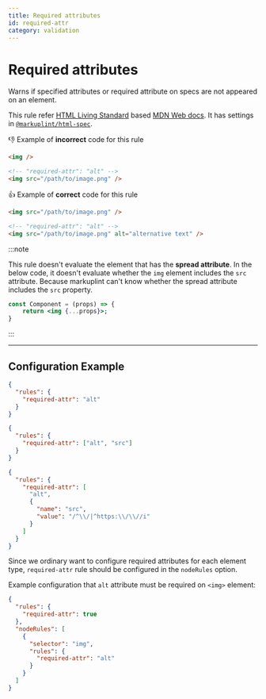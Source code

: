 ```yaml
---
title: Required attributes
id: required-attr
category: validation
---
```


# Required attributes

Warns if specified attributes or required attribute on specs are not appeared on an element.

This rule refer [HTML Living Standard](https://html.spec.whatwg.org/) based [MDN Web docs](https://developer.mozilla.org/en/docs/Web/HTML). It has settings in [`@markuplint/html-spec`](https://github.com/markuplint/markuplint/tree/main/packages/%40markuplint/html-spec/src/attributes).

👎 Example of **incorrect** code for this rule

```html
<img />

<!-- "required-attr": "alt" -->
<img src="/path/to/image.png" />
```

👍 Example of **correct** code for this rule

```html
<img src="/path/to/image.png" />

<!-- "required-attr": "alt" -->
<img src="/path/to/image.png" alt="alternative text" />
```

:::note

This rule doesn't evaluate the element that has the **spread attribute**. In the below code, it doesn't evaluate whether the `img` element includes the `src` attribute. Because markuplint can't know whether the spread attribute includes the `src` property.

```jsx
const Component = (props) => {
	return <img {...props}>;
}
```

:::

---

## Configuration Example

```json
{
  "rules": {
    "required-attr": "alt"
  }
}
```

```json
{
  "rules": {
    "required-attr": ["alt", "src"]
  }
}
```

```json
{
  "rules": {
    "required-attr": [
      "alt",
      {
        "name": "src",
        "value": "/^\\/|^https:\\/\\//i"
      }
    ]
  }
}
```

Since we ordinary want to configure required attributes for each element type, `required-attr` rule should be configured in the `nodeRules` option.

Example configuration that `alt` attribute must be required on `<img>` element:

```json
{
  "rules": {
    "required-attr": true
  },
  "nodeRules": [
    {
      "selector": "img",
      "rules": {
        "required-attr": "alt"
      }
    }
  ]
}
```
